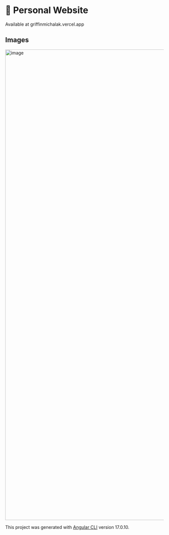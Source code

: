 # 🚀 Personal Website

Available at griffinmichalak.vercel.app

## Images
<img width="1496" alt="image" src="https://github.com/user-attachments/assets/5815482c-b370-4bee-8085-bf7a169a7514">


This project was generated with [Angular CLI](https://github.com/angular/angular-cli) version 17.0.10.
